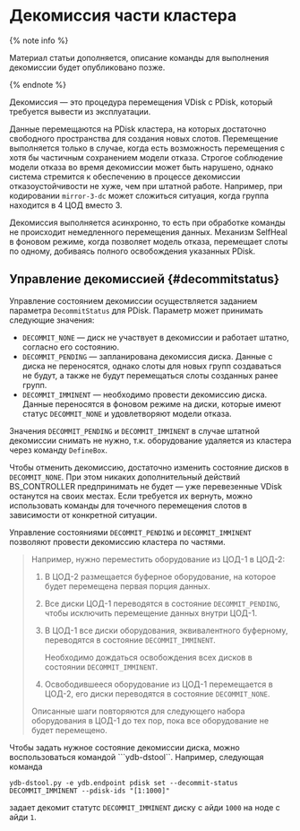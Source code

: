 # Декомиссия части кластера

{% note info %}

Материал статьи дополняется, описание команды для выполнения декомиссии будет опубликовано позже.

{% endnote %}

Декомиссия — это процедура перемещения VDisk с PDisk, который требуется вывести из эксплуатации.

Данные перемещаются на PDisk кластера, на которых достаточно свободного пространства для создания новых слотов. Перемещение выполняется только в случае, когда есть возможность перемещения с хотя бы частичным сохранением модели отказа. Строгое соблюдение модели отказа во время декомиссии может быть нарушено, однако система стремится к обеспечению в процессе декомиссии отказоустойчивости не хуже, чем при штатной работе. Например, при кодировании `mirror-3-dc` может сложиться ситуация, когда группа находится в 4 ЦОД вместо 3.

Декомиссия выполняется асинхронно, то есть при обработке команды не происходит немедленного перемещения данных. Механизм SelfHeal в фоновом режиме, когда позволяет модель отказа, перемещает слоты по одному, добиваясь полного освобождения указанных PDisk.

## Управление декомиссией {#decommitstatus}

Управление состоянием декомиссии осуществляется заданием параметра `DecommitStatus` для PDisk. Параметр может принимать следующие значения:

* `DECOMMIT_NONE` — диск не участвует в декомиссии и работает штатно, согласно его состоянию.
* `DECOMMIT_PENDING` — запланирована декомиссия диска. Данные с диска не переносятся, однако слоты для новых групп создаваться не будут, а также не будут перемещаться слоты созданных ранее групп.
* `DECOMMIT_IMMINENT` — необходимо провести декомиссию диска. Данные переносятся в фоновом режиме на диски, которые имеют статус `DECOMMIT_NONE` и удовлетворяют модели отказа.

Значения `DECOMMIT_PENDING` и `DECOMMIT_IMMINENT` в случае штатной декомиссии снимать не нужно, т.к. оборудование удаляется из кластера через команду `DefineBox`.

Чтобы отменить декомиссию, достаточно изменить состояние дисков в `DECOMMIT_NONE`. При этом никаких дополнительный действий BS_CONTROLLER предпринимать не будет — уже перевезенные VDisk останутся на своих местах. Если требуется их вернуть, можно использовать команды для точечного перемещения слотов в зависимости от конкретной ситуации.

Управление состояниями `DECOMMIT_PENDING` и `DECOMMIT_IMMINENT` позволяют провести декомиссию кластера по частями.

>Например, нужно переместить оборудование из ЦОД-1 в ЦОД-2:
>
>1. В ЦОД-2 размещается буферное оборудование, на которое будет перемещена первая порция данных.
>1. Все диски ЦОД-1 переводятся в состояние `DECOMMIT_PENDING`, чтобы исключить перемещение данных внутри ЦОД-1.
>1. В ЦОД-1 все диски оборудования, эквивалентного буферному, переводятся в состояние `DECOMMIT_IMMINENT`.
>
>    Необходимо дождаться освобождения всех дисков в состоянии `DECOMMIT_IMMINENT`.
>1. Освободившееся оборудование из ЦОД-1 перемещается в ЦОД-2, его диски переводятся в состояние `DECOMMIT_NONE`.
>
>Описанные шаги повторяются для следующего набора оборудования в ЦОД-1 до тех пор, пока все оборудование не будет перемещено.

Чтобы задать нужное состояние декомиссии диска, можно воспользоваться командой ```ydb-dstool``. Например, следующая команда

```
ydb-dstool.py -e ydb.endpoint pdisk set --decommit-status DECOMMIT_IMMINENT --pdisk-ids "[1:1000]"
```

задает декомит статутс ```DECOMMIT_IMMINENT``` диску с айди ```1000``` на ноде с айди ```1```.
